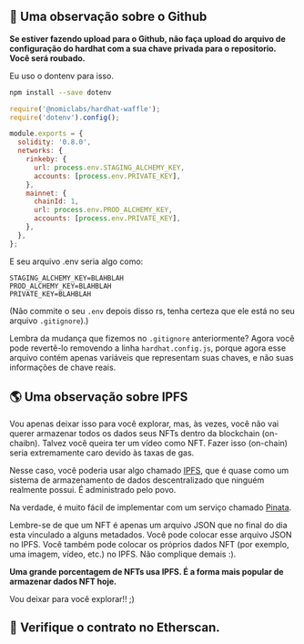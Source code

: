 🙉 Uma observação sobre o Github
----------------

**Se estiver fazendo upload para o Github, não faça upload do arquivo de configuração do hardhat com a sua chave privada para o repositorio. Você será roubado.**

Eu uso o dontenv para isso.


```bash
npm install --save dotenv
```

```javascript
require('@nomiclabs/hardhat-waffle');
require('dotenv').config();

module.exports = {
  solidity: '0.8.0',
  networks: {
    rinkeby: {
      url: process.env.STAGING_ALCHEMY_KEY,
      accounts: [process.env.PRIVATE_KEY],
    },
    mainnet: {
      chainId: 1,
      url: process.env.PROD_ALCHEMY_KEY,
      accounts: [process.env.PRIVATE_KEY],
    },
  },
};

```
E seu arquivo .env seria algo como:

```plaintext
STAGING_ALCHEMY_KEY=BLAHBLAH
PROD_ALCHEMY_KEY=BLAHBLAH
PRIVATE_KEY=BLAHBLAH
```

(Não commite o seu `.env` depois disso rs, tenha certeza que ele está no seu arquivo `.gitignore`).)

Lembra da mudança que fizemos no `.gitignore` anteriormente? Agora você pode revertê-lo removendo a linha `hardhat.config.js`, porque agora esse arquivo contém apenas variáveis que representam suas chaves, e não suas informações de chave reais.

🌎 Uma observação sobre IPFS
----------------

Vou apenas deixar isso para você explorar, mas, às vezes, você não vai querer armazenar todos os dados seus NFTs dentro da blockchain (on-chaibn). Talvez você queira ter um vídeo como NFT. Fazer isso (on-chain) seria extremamente caro devido às taxas de gas.

Nesse caso, você poderia usar algo chamado [IPFS](https://docs.ipfs.io/concepts/what-is-ipfs/), que é quase como um sistema de armazenamento de dados descentralizado que ninguém realmente possui. É administrado pelo povo.

Na verdade, é muito fácil de implementar com um serviço chamado [Pinata](https://www.pinata.cloud/).

Lembre-se de que um NFT é apenas um arquivo JSON que no final do dia esta vinculado a alguns metadados. Você pode colocar esse arquivo JSON no IPFS. Você também pode colocar os próprios dados NFT (por exemplo, uma imagem, vídeo, etc.) no IPFS. Não complique demais :).

**Uma grande porcentagem de NFTs usa IPFS. É a forma mais popular de armazenar dados NFT hoje.**

Vou deixar para você explorar!! ;)

📝 Verifique o contrato no Etherscan.
------------------
